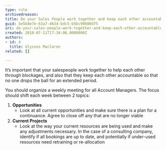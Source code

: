 ```yaml
---
type: rule
archivedreason: 
title: Do your Sales People work together and keep each other accountable?
guid: 5e5b4e7e-63a7-4634-bdc5-b5bc90680d75
uri: do-your-sales-people-work-together-and-keep-each-other-accountable
created: 2018-07-11T17:34:06.0000000Z
authors:
- id: 4
  title: Ulysses Maclaren
related: []

---
```


It’s important that your salespeople work together to help each other through blockages, and also that they keep each other accountable so that no one drops the ball for an extended period.


<!--endintro-->

You should organize a weekly meeting for all Account Managers. The focus should shift each week between 2 topics:

1. **Opportunities**
    * Look at all current opportunities and make sure there is a plan for a continuance. Agree to close off any that are no longer viable
2. **Current Projects**
    * Look at the way your current resources are being used and make any adjustments necessary. In the case of a consulting company, identify if all bookings are up to date, and potentially if under-used resources need retraining or re-allocation
